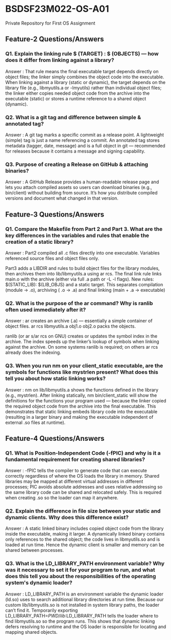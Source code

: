 # BSDSF23M022-OS-A01
Private Repository for First OS Assignment

## Feature-2 Questions/Answers

### Q1. Explain the linking rule $ (TARGET) : $ (OBJECTS) — how does it differ from linking against a library?

Answer : That rule means the final executable target depends directly on object files; the linker simply combines the object code into the executable. When linking against a library (static or dynamic), the target depends on the library file (e.g., libmyutils.a or -lmyutils) rather than individual object files; the linker either copies needed object code from the archive into the executable (static) or stores a runtime reference to a shared object (dynamic).


### Q2. What is a git tag and difference between simple & annotated tag?

Answer :  A git tag marks a specific commit as a release point. A lightweight (simple) tag is just a name referencing a commit. An annotated tag stores metadata (tagger, date, message) and is a full object in git — recommended for releases because it contains a message and signing capability.


### Q3. Purpose of creating a Release on GitHub & attaching binaries?

Answer :  A GitHub Release provides a human-readable release page and lets you attach compiled assets so users can download binaries (e.g., bin/client) without building from source. It’s how you distribute compiled versions and document what changed in that version.


## Feature-3 Questions/Answers

### Q1. Compare the Makefile from Part 2 and Part 3. What are the key differences in the variables and rules that enable the creation of a static library?

Answer : Part2 compiled all .c files directly into one executable. Variables referenced source files and object files only.

Part3 adds a LIBDIR and rules to build object files for the library modules, then archives them into lib/libmyutils.a using ar rcs. The final link rule links main.o with the archive (either via full .a path or -L -l flags). New rules: $(STATIC_LIB): $(LIB_OBJS) and a static target. This separates compilation (module → .o), archiving ( .o → .a) and final linking (main + .a → executable)

### Q2. What is the purpose of the ar command? Why is ranlib often used immediately after it? 

Answer :  ar creates an archive (.a) — essentially a simple container of object files. ar rcs libmyutils.a obj1.o obj2.o packs the objects.

ranlib (or ar s/ar rcs on GNU) creates or updates the symbol index in the archive. The index speeds up the linker’s lookup of symbols when linking against the archive. On some systems ranlib is required; on others ar rcs already does the indexing.

### Q3. When you run nm on your client_static executable, are the symbols for functions like mystrlen present? What does this tell you about how static linking works? 

Answer : nm on lib/libmyutils.a shows the functions defined in the library (e.g., mystrlen). After linking statically, nm bin/client_static will show the definitions for the functions your program used — because the linker copied the required object code from the archive into the final executable. This demonstrates that static linking embeds library code into the executable (resulting in a larger binary and making the executable independent of external .so files at runtime).


## Feature-4 Questions/Answers

### Q1. What is Position-Independent Code (-fPIC) and why is it a fundamental requirement for creating shared libraries? 

Answer : -fPIC tells the compiler to generate code that can execute correctly regardless of where the OS loads the library in memory. Shared libraries may be mapped at different virtual addresses in different processes; PIC avoids absolute addresses and uses relative addressing so the same library code can be shared and relocated safely. This is required when creating .so so the loader can map it anywhere.

### Q2. Explain the difference in file size between your static and dynamic clients. Why does this difference exist? 

Answer : A static linked binary includes copied object code from the library inside the executable, making it larger. A dynamically linked binary contains only references to the shared object; the code lives in libmyutils.so and is loaded at run time. Hence the dynamic client is smaller and memory can be shared between processes.

### Q3. What is the LD_LIBRARY_PATH environment variable? Why was it necessary to set it for your program to run, and what does this tell you about the responsibilities of the operating system's dynamic loader? 

Answer : LD_LIBRARY_PATH is an environment variable the dynamic loader (ld.so) uses to search additional library directories at run time. Because our custom lib/libmyutils.so is not installed in system library paths, the loader can’t find it. Temporarily exporting LD_LIBRARY_PATH=$PWD/lib:$LD_LIBRARY_PATH tells the loader where to find libmyutils.so so the program runs. This shows that dynamic linking defers resolving to runtime and the OS loader is responsible for locating and mapping shared objects.


